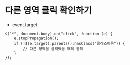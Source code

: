 # 다른 영역 클릭 확인하기
- event.target

````
$("*", document.body).on("click", function (e) {
    e.stopPropagation();
    if (!$(e.target).parents().hasClass("클래스이름")) {
        // 다른 영역을 클릭했을 때의 동작
    }
});
````
